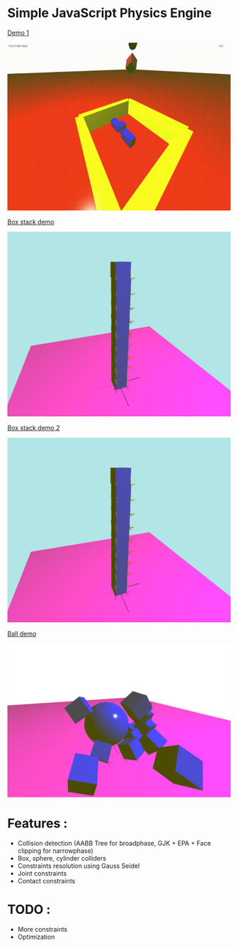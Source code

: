 # Simple JavaScript Physics Engine
[Demo 1](https://romanppp.github.io/SimplePhysicsEngine/shapes)

![alt text](images/shapes.gif)



[Box stack demo](https://romanppp.github.io/physicsEngineTS/demo/stack)

![alt text](images/result2.png)


[Box stack demo 2 ](https://romanppp.github.io/physicsEngineTS/stackNoCacheContacts)

![alt text](images/result2.png)

[Ball demo](https://romanppp.github.io/physicsEngineTS/test)

![alt text](images/ball.jpg)




# Features : 
* Collision detection (AABB Tree for broadphase, GJK + EPA + Face clipping for narrowphase)
* Box, sphere, cylinder colliders
* Constraints resolution using Gauss Seidel
* Joint constraints
* Contact constraints
# TODO :
* More constraints
* Optimization
